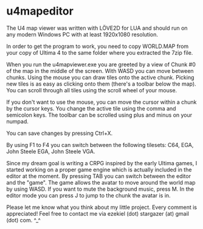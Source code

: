# u4mapeditor

The U4 map viewer was written with LÖVE2D for LUA and should run on any modern Windows PC with at least 1920x1080 resolution.

In order to get the program to work, you need to copy WORLD.MAP from your copy of Ultima 4 to the same folder where you extracted the 7zip file.

When you run the u4mapviewer.exe you are greeted by a view of Chunk #0 of the map in the middle of the screen. With WASD you can move between chunks. Using the mouse you can draw tiles onto the active chunk. Picking new tiles is as easy as clicking onto them (there's a toolbar below the map). You can scroll through all tiles using the scroll wheel of your mouse.

If you don't want to use the mouse, you can move the cursor within a chunk by the cursor keys. You change the active tile using the comma and semicolon keys. The toolbar can be scrolled using plus and minus on your numpad.

You can save changes by pressing Ctrl+X.

By using F1 to F4 you can switch between the following tilesets: C64, EGA, John Steele EGA, John Steele VGA.

Since my dream goal is writing a CRPG inspired by the early Ultima games, I started working on a proper game engine which is actually included in the editor at the moment. By pressing TAB you can switch between the editor and the "game". The game allows the avatar to move around the world map by using WASD. If you want to mute the background music, press M. In the editor mode you can press J to jump to the chunk the avatar is in.

Please let me know what you think about my little project. Every comment is appreciated!
Feel free to contact me via ezekiel (dot) stargazer (at) gmail (dot) com. ^_^

